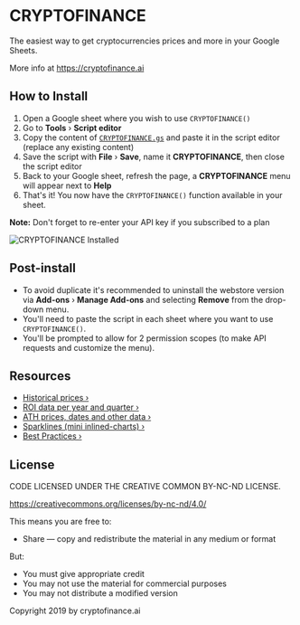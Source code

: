 # CRYPTOFINANCE

The easiest way to get cryptocurrencies prices and more in your Google Sheets.

More info at https://cryptofinance.ai

## How to Install

1. Open a Google sheet where you wish to use `CRYPTOFINANCE()`
2. Go to **Tools** &rsaquo; **Script editor**
3. Copy the content of [`CRYPTOFINANCE.gs`](https://raw.githubusercontent.com/cryptofinance-ai/cryptofinance-google-sheets-add-on/master/CRYPTOFINANCE.gs) and paste it in the script editor (replace any existing content)
4. Save the script with **File** &rsaquo; **Save**, name it **CRYPTOFINANCE**, then close the script editor
5. Back to your Google sheet, refresh the page, a **CRYPTOFINANCE** menu will appear next to **Help**
6. That's it! You now have the `CRYPTOFINANCE()` function available in your sheet.

**Note:** Don't forget to re-enter your API key if you subscribed to a plan

![CRYPTOFINANCE Installed](https://cldup.com/mnrJS0of-u.png)

## Post-install

* To avoid duplicate it's recommended to uninstall the webstore version via **Add-ons** &rsaquo; **Manage Add-ons** and selecting **Remove** from the drop-down menu.
* You'll need to paste the script in each sheet where you want to use `CRYPTOFINANCE()`.
* You'll be prompted to allow for 2 permission scopes (to make API requests and customize the menu).


## Resources

 * [Historical prices &rsaquo;](https://cryptofinance.ai/docs/cryptocurrency-bitcoin-historical-prices/)
 * [ROI data per year and quarter &rsaquo;](https://cryptofinance.ai/docs/crypto-bitcoin-roi-return-on-investment/)
 * [ATH prices, dates and other data &rsaquo;](https://cryptofinance.ai/docs/crypto-bitcoin-all-time-high-prices/)
 * [Sparklines (mini inlined-charts) &rsaquo;](https://cryptofinance.ai/docs/crypto-bitcoin-price-sparkline/)
 * [Best Practices &rsaquo;](https://cryptofinance.ai/docs/best-practices/)


## License

CODE LICENSED UNDER THE CREATIVE COMMON BY-NC-ND LICENSE.

https://creativecommons.org/licenses/by-nc-nd/4.0/

This means you are free to:
 * Share — copy and redistribute the material in any medium or format
 
But:
 * You must give appropriate credit
 * You may not use the material for commercial purposes
 * You may not distribute a modified version

Copyright 2019 by cryptofinance.ai
